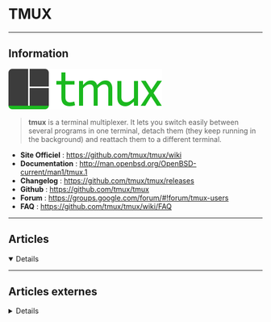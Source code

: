 # TMUX
----

## <i class="fa-solid fa-hashtag"></i> Information

![Logo](../../_media/apps/tmux/tmux-logo-medium.png ':size=250 :no-zoom')


> <i class="fa-solid fa-quote-left"></i> **tmux** is a terminal multiplexer. It lets you switch easily between several programs in one terminal, detach them (they keep running in the background) and reattach them to a different terminal. <i class="fa-solid fa-quote-left fa-rotate-180"></i>


- <i class="fa-solid fa-globe"></i> **Site Officiel** : https://github.com/tmux/tmux/wiki
- <i class="fa-solid fa-book"></i> **Documentation** : http://man.openbsd.org/OpenBSD-current/man1/tmux.1
- <i class="fa-solid fa-file-circle-question"></i> **Changelog** : https://github.com/tmux/tmux/releases
- <i class="fa-brands fa-github"></i> **Github** : https://github.com/tmux/tmux
- <i class="fas fa-comments"></i> **Forum** : https://groups.google.com/forum/#!forum/tmux-users
- <i class="far fa-question-circle"></i> **FAQ** : https://github.com/tmux/tmux/wiki/FAQ

---

## <i class="fa-regular fa-newspaper"></i> Articles

<details open>

</details>

---

## <i class="fa-solid fa-glasses"></i> Articles externes

<details>

- [A beginner's guide to tmux](https://www.redhat.com/sysadmin/introduction-tmux-linux)
- [Comment utiliser Tmux + Cheatsheet](https://www.hostinger.fr/tutoriels/comment-utiliser-tmux-plus-cheatsheet)
- [Getting started with Tmux](https://linuxize.com/post/getting-started-with-tmux/)
- [Practical Tmux](https://mutelight.org/practical-tmux)
- [Tips for using tmux](https://www.redhat.com/sysadmin/tips-using-tmux)
- [tmux : tout savoir sur le multiplexeur de terminaux](https://www.ionos.fr/digitalguide/serveur/know-how/tmux-multiplexeur-de-terminaux/)
- [Tmux (terminal multiplexer)](https://doc.ubuntu-fr.org/tmux)
- [Tmux Cheat Sheet & Quick Reference](https://tmuxcheatsheet.com/)
- [tmux conf](https://github.com/gpakosz/.tmux)
- [tmux-cheatsheet.markdown](https://gist.github.com/MohamedAlaa/2961058)
- [tmux](https://fr.wikipedia.org/wiki/Tmux)
- [Tmux](https://olivier.dossmann.net/wiki/systeme/tmux/)
- [Tmux](https://wiki.fiat-tux.fr/books/administration-syst%C3%A8mes/page/tmux)
- [Using Irssi inside a Linux tmux session](https://www.redhat.com/sysadmin/irssi-inside-tmux)
- [Using SSH and Tmux for screen sharing](https://www.redhat.com/sysadmin/ssh-tmux-screen-sharing)

</details>